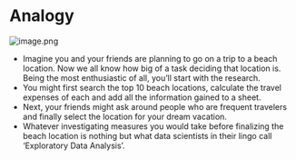 # Analogy

![image.png](https://dphi-live.s3.amazonaws.com/media_uploads/image_24615aaa697c4c9b9569f5ba6da40014.png)

* Imagine you and your friends are planning to go on a trip to a beach location. Now we all know how big of a task deciding that location is. Being the most enthusiastic of all, you’ll start with the research. 
* You might first search the top 10 beach locations, calculate the travel expenses of each and add all the information gained to a sheet.
* Next, your friends might ask around people who are frequent travelers and finally select the location for your dream vacation.
* Whatever investigating measures you would take before finalizing the beach location is nothing but what data scientists in their lingo call ‘Exploratory Data Analysis’.